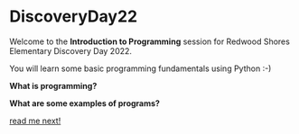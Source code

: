 # DiscoveryDay22
Welcome to the **Introduction to Programming** session for Redwood Shores Elementary 
Discovery Day 2022.

You will learn some basic programming fundamentals using Python :-)

**What is programming?**

**What are some examples of programs?**

[read me next!](READMENEXT.md)


